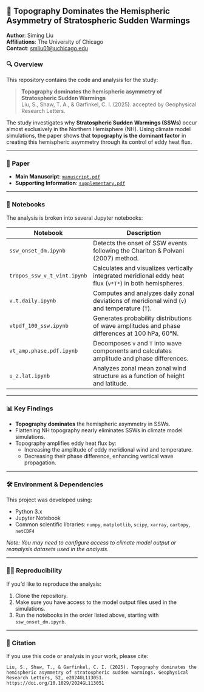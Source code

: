 ## 📘 Topography Dominates the Hemispheric Asymmetry of Stratospheric Sudden Warmings

**Author**: Siming Liu  
**Affiliations**: The University of Chicago  
**Contact**: smliu01@uchicago.edu

### 🔍 Overview

This repository contains the code and analysis for the study:

> **Topography dominates the hemispheric asymmetry of Stratospheric Sudden Warmings**  
> Liu, S., Shaw, T. A., & Garfinkel, C. I. (2025). accepted by Geophysical Research Letters.

The study investigates why **Stratospheric Sudden Warmings (SSWs)** occur almost exclusively in the Northern Hemisphere (NH). Using climate model simulations, the paper shows that **topography is the dominant factor** in creating this hemispheric asymmetry through its control of eddy heat flux.

---

### 📄 Paper

- **Main Manuscript**: [`manuscript.pdf`](./result/manuscript.pdf)  
- **Supporting Information**: [`supplementary.pdf`](./result/supplementary.pdf)

---

### 📂 Notebooks

The analysis is broken into several Jupyter notebooks:

| Notebook | Description |
|----------|-------------|
| `ssw_onset_dm.ipynb` | Detects the onset of SSW events following the Charlton & Polvani (2007) method. |
| `tropos_ssw_v_t_vint.ipynb` | Calculates and visualizes vertically integrated meridional eddy heat flux (`v*T*`) in both hemispheres. |
| `v.t.daily.ipynb` | Computes and analyzes daily zonal deviations of meridional wind (`v`) and temperature (`T`). |
| `vtpdf_100_ssw.ipynb` | Generates probability distributions of wave amplitudes and phase differences at 100 hPa, 60°N. |
| `vt_amp.phase.pdf.ipynb` | Decomposes `v` and `T` into wave components and calculates amplitude and phase differences. |
| `u_z.lat.ipynb` | Analyzes zonal mean zonal wind structure as a function of height and latitude. |

---

### 📊 Key Findings

- **Topography dominates** the hemispheric asymmetry in SSWs.
- Flattening NH topography nearly eliminates SSWs in climate model simulations.
- Topography amplifies eddy heat flux by:
  - Increasing the amplitude of eddy meridional wind and temperature.
  - Decreasing their phase difference, enhancing vertical wave propagation.

---

### 🛠️ Environment & Dependencies

This project was developed using:

- Python 3.x
- Jupyter Notebook
- Common scientific libraries: `numpy`, `matplotlib`, `scipy`, `xarray`, `cartopy`, `netCDF4`

*Note: You may need to configure access to climate model output or reanalysis datasets used in the analysis.*

---

### 🧑‍🔬 Reproducibility

If you’d like to reproduce the analysis:

1. Clone the repository.
2. Make sure you have access to the model output files used in the simulations.
3. Run the notebooks in the order listed above, starting with `ssw_onset_dm.ipynb`.

---

### 📘 Citation

If you use this code or analysis in your work, please cite:

```
Liu, S., Shaw, T., & Garfinkel, C. I. (2025). Topography dominates the hemispheric asymmetry of stratospheric sudden warmings. Geophysical Research Letters, 52, e2024GL113051.
https://doi.org/10.1029/2024GL113051
```
